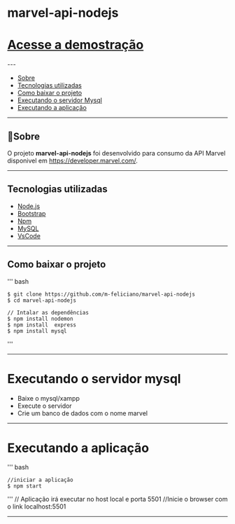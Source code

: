 # marvel-api-nodejs 

<h1>
    <a href="minhaprimeiraapi.webhop.me"> Acesse a demostração</a>
</h1>
---

- [Sobre](#-Sobre)
- [Tecnologias utilizadas](#-Tecnologias-utilizadas)
- [Como baixar o projeto](#-Como-baixar-o-projeto)
- [Executando o servidor Mysql](#-Executando-o-servidor-mysql)
- [Executando a aplicação](#-Executando-a-aplicação)

---

## 📝Sobre

O projeto **marvel-api-nodejs** foi desenvolvido para consumo da API Marvel disponivel em https://developer.marvel.com/. 

---

## Tecnologias utilizadas

-   [Node.js](https://nodejs.org/en/)
-   [Bootstrap](https://getbootstrap.com/)
-   [Npm](https://www.npmjs.com/)
-   [MySQL](https://www.mysql.com/)
-   [VsCode](https://code.visualstudio.com/)

---

## Como baixar o projeto

'''
    bash 
    
    $ git clone https://github.com/m-feliciano/marvel-api-nodejs
    $ cd marvel-api-nodejs

    // Intalar as dependências
    $ npm install nodemon
    $ npm install  express
    $ npm install mysql

'''

---

# Executando o servidor mysql

- Baixe o mysql/xampp
- Execute o servidor 
- Crie um banco de dados com o nome marvel

---

# Executando a aplicação

''' 
    bash
    
    //iniciar a aplicação
    $ npm start

'''
// Aplicação irá executar no host local e porta 5501
//Inicie o browser com o link localhost:5501

---

